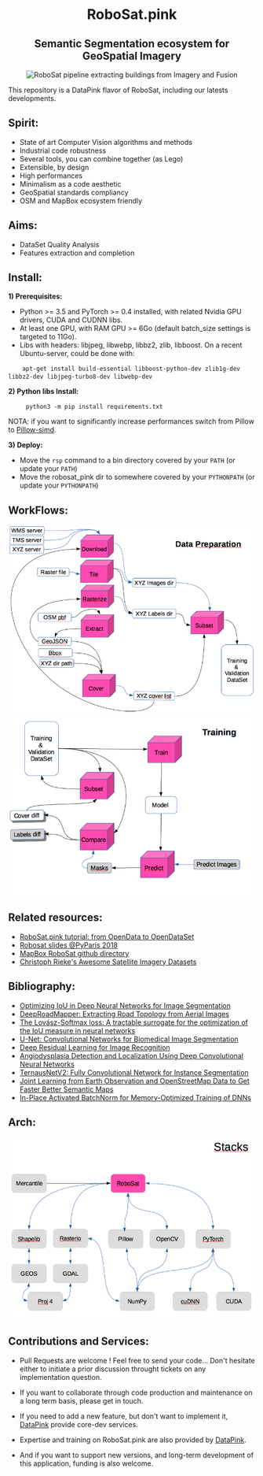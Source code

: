 <h1 align='center'>RoboSat.pink</h1>
<h2 align='center'>Semantic Segmentation ecosystem for GeoSpatial Imagery</h2>


<p align=center>
  <img src="https://pbs.twimg.com/media/DpjonykWwAANpPr.jpg" alt="RoboSat pipeline extracting buildings from Imagery and Fusion" />
</p>




This repository is a DataPink flavor of RoboSat, including our latests developments.

Spirit:
-------
- State of art Computer Vision algorithms and methods
- Industrial code robustness
- Several tools, you can combine together (as Lego)
- Extensible, by design
- High performances
- Minimalism as a code aesthetic
- GeoSpatial standards compliancy
- OSM and MapBox ecosystem friendly 


Aims:
-----
- DataSet Quality Analysis
- Features extraction and completion


Install:
-------

**1) Prerequisites:**
   - Python >= 3.5 and PyTorch >= 0.4 installed, with related Nvidia GPU drivers, CUDA and CUDNN libs.
   - At least one GPU, with RAM GPU >= 6Go (default batch_size settings is targeted to 11Go).
   - Libs with headers: libjpeg, libwebp, libbz2, zlib, libboost. 
     On a recent Ubuntu-server, could be done with:
 ```
     apt-get install build-essential libboost-python-dev zlib1g-dev libbz2-dev libjpeg-turbo8-dev libwebp-dev
 ```

 **2) Python libs Install:**
```
     python3 -m pip install requirements.txt
```
  NOTA: if you want to significantly increase performances switch from Pillow to <a href="https://github.com/uploadcare/pillow-simd">Pillow-simd</a>.


 **3) Deploy:**
  - Move the `rsp` command to a bin directory covered by your `PATH` (or update your `PATH`)
  - Move the robosat_pink dir to somewhere covered by your `PYTHONPATH` (or update your `PYTHONPATH`)





WorkFlows:
--------
<img alt="Data Preparation" src="docs/img/readme/data_preparation.png" />
<img alt="Training" src="docs/img/readme/training.png" />



Related resources:
-----------------

- <a href="./docs/from_opendata_to_opendataset.md">RoboSat.pink tutorial: from OpenData to OpenDataSet</a>
- <a href="http://www.datapink.com/presentations/2018-pyparis.pdf">Robosat slides @PyParis 2018</a>
- <a href="https://github.com/mapbox/robosat">MapBox RoboSat github directory</a>
- <a href="https://github.com/chrieke/awesome-satellite-imagery-datasets">Christoph Rieke's Awesome Satellite Imagery Datasets</a>

Bibliography:
-------------

- <a href="http://www.cs.umanitoba.ca/~ywang/papers/isvc16.pdf">Optimizing IoU in Deep
Neural Networks for Image Segmentation</a>
- <a href="http://www.cs.toronto.edu/~wenjie/papers/iccv17/mattyus_etal_iccv17.pdf">DeepRoadMapper: Extracting Road Topology from Aerial Images</a>
- <a href="https://arxiv.org/abs/1705.08790">The Lovász-Softmax loss: A tractable surrogate for the optimization of the IoU measure in neural networks</a>
- <a href="https://arxiv.org/abs/1505.04597">U-Net: Convolutional Networks for Biomedical Image Segmentation</a>
- <a href="https://arxiv.org/abs/1512.03385">Deep Residual Learning for Image Recognition</a>
- <a href="https://arxiv.org/pdf/1804.08024.pdf">Angiodysplasia Detection and Localization Using Deep
Convolutional Neural Networks</a>
- <a href="https://arxiv.org/abs/1806.00844">TernausNetV2: Fully Convolutional Network for Instance Segmentation</a>
- <a href="https://hal.archives-ouvertes.fr/hal-01523573/document">Joint Learning from Earth Observation and
OpenStreetMap Data to Get Faster Better Semantic Maps</a>
- <a href="https://arxiv.org/abs/1712.02616">In-Place Activated BatchNorm for Memory-Optimized Training of DNNs</a>


Arch:
----
<img alt="Stacks" src="docs/img/readme/stacks.png" />



Contributions and Services:
---------------------------

- Pull Requests are welcome ! Feel free to send your code...
  Don't hesitate either to initiate a prior discussion throught tickets on any implementation question.

- If you want to collaborate through code production and maintenance on a long term basis, please get in touch.

- If you need to add a new feature, but don't want to implement it, <a href="http://datapink.com">DataPink</a> provide core-dev services. 

- Expertise and training on RoboSat.pink are also provided by <a href="http://datapink.com">DataPink</a>.

- And if you want to support new versions, and long-term development of this application, funding is also welcome.
